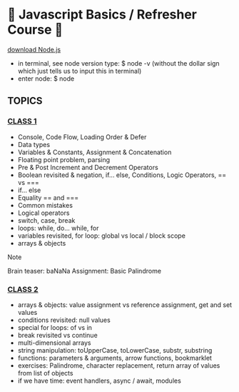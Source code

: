 # 👋 Javascript Basics / Refresher Course 👋

[download Node.js](https://nodejs.org/en)

- in terminal, see node version type: $ node -v (without the dollar sign which just tells us to input this in terminal)
- enter node: $ node

## TOPICS

### [CLASS 1](./class-01.md)

- Console, Code Flow, Loading Order & Defer
- Data types
- Variables & Constants, Assignment & Concatenation
- Floating point problem, parsing
- Pre & Post Increment and Decrement Operators
- Boolean revisited & negation, if... else, Conditions, Logic Operators, == vs ===
- if... else
- Equality == and ===
- Common mistakes
- Logical operators
- switch, case, break
- loops: while, do... while, for
- variables revisited, for loop: global vs local / block scope
- arrays & objects

> [!NOTE]
> Brain teaser: baNaNa
> Assignment: Basic Palindrome

### [CLASS 2](./class-02.md)

- arrays & objects: value assignment vs reference assignment, get and set values
- conditions revisited: null values
- special for loops: of vs in
- break revisited vs continue
- multi-dimensional arrays
- string manipulation: toUpperCase, toLowerCase, substr, substring
- functions: parameters & arguments, arrow functions, bookmarklet
- exercises: Palindrome, character replacement, return array of values from list of objects
- if we have time: event handlers, async / await, modules
